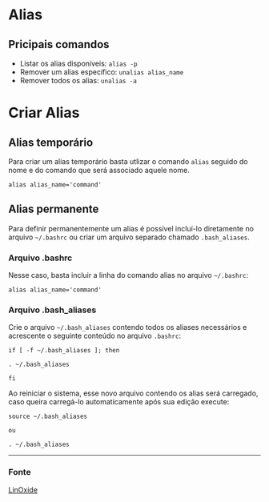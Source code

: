 # Alias 

## Pricipais comandos

- Listar os alias disponíveis: `alias -p`
- Remover um alias específico: `unalias alias_name`
- Remover todos os alias: `unalias -a`

# Criar Alias 

## Alias temporário

Para criar um alias temporário basta utlizar o comando `alias` seguido do nome e do comando que será associado aquele nome.
```
alias alias_name='command'
```

## Alias permanente
Para definir permanentemente um alias é possível incluí-lo diretamente no arquivo `~/.bashrc` ou criar um arquivo separado chamado `.bash_aliases`.

### Arquivo .bashrc
Nesse caso, basta incluir a linha do comando alias no arquivo `~/.bashrc`: 
```
alias alias_name='command'
```

### Arquivo .bash_aliases
Crie o arquivo `~/.bash_aliases` contendo todos os aliases necessários e acrescente o seguinte conteúdo no arquivo `.bashrc`:
```
if [ -f ~/.bash_aliases ]; then

. ~/.bash_aliases

fi
``` 
Ao reiniciar o sistema, esse novo arquivo contendo os alias será carregado, caso queira carregá-lo automaticamente após sua edição execute:
```
source ~/.bash_aliases

ou

. ~/.bash_aliases
```
---------------------------------
### Fonte
[LinOxide](https://linoxide.com/create-remove-alias-linux/)
